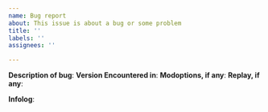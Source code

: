 ```yaml
---
name: Bug report
about: This issue is about a bug or some problem
title: ''
labels: ''
assignees: ''

---
```


**Description of bug**: <Describe what happened.>
**Version Encountered in**: <You can find this in lobby.>
**Modoptions, if any**:
**Replay, if any**:

**Infolog**: <Please attach any infolog.txt you may have. You may find this in your zero-k folder. If using steam: browse local files and find infolog.txt>
